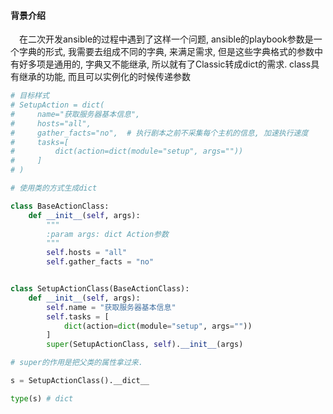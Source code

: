 #### 背景介绍

&emsp;在二次开发ansible的过程中遇到了这样一个问题, ansible的playbook参数是一个字典的形式, 我需要去组成不同的字典, 来满足需求, 但是这些字典格式的参数中有好多项是通用的, 字典又不能继承, 所以就有了Classic转成dict的需求. class具有继承的功能, 而且可以实例化的时候传递参数

```python
# 目标样式
# SetupAction = dict(
#     name="获取服务器基本信息",
#     hosts="all",
#     gather_facts="no",  # 执行剧本之前不采集每个主机的信息, 加速执行速度
#     tasks=[
#         dict(action=dict(module="setup", args=""))
#     ]
# )

# 使用类的方式生成dict

class BaseActionClass:
    def __init__(self, args):
        """
        :param args: dict Action参数
        """
        self.hosts = "all"
        self.gather_facts = "no"


class SetupActionClass(BaseActionClass):
    def __init__(self, args):
        self.name = "获取服务器基本信息"
        self.tasks = [
            dict(action=dict(module="setup", args=""))
        ]
        super(SetupActionClass, self).__init__(args)

# super的作用是把父类的属性拿过来.

s = SetupActionClass().__dict__

type(s) # dict


```

